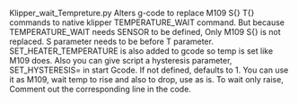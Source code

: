 Klipper_wait_Tempreture.py Alters g-code to replace M109 S{} T{} commands to native klipper TEMPERATURE_WAIT command.
But because TEMPERATURE_WAIT needs SENSOR to be defined, Only M109 S{} is not replaced.
S parameter needs to be before T parameter.
SET_HEATER_TEMPERATURE is also added to gcode so temp is set like M109 does.
Also you can give script a hysteresis parameter, SET_HYSTERESIS= in start Gcode. If not defined, defaults to 1.
You can use it as M109, wait temp to rise and also to drop, use as is. To wait only raise, Comment out the corresponding line in the code.
